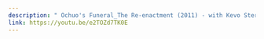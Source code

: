 ```yaml
---
description: " Ochuo's Funeral_The Re-enactment (2011) - with Kevo Stero"
link: https://youtu.be/e2TOZd7TK0E
---
```

